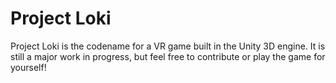 # Project Loki

Project Loki is the codename for a VR game built in the Unity 3D engine. It is still a major work in progress, but feel free to contribute or play the game for yourself!
